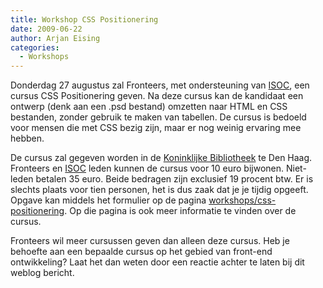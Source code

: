 ```yaml
---
title: Workshop CSS Positionering
date: 2009-06-22
author: Arjan Eising
categories: 
  - Workshops
---
```

Donderdag 27 augustus zal Fronteers, met ondersteuning van [ISOC](http://isoc.nl/), een cursus CSS Positionering geven. Na deze cursus kan de kandidaat een ontwerp (denk aan een .psd bestand) omzetten naar HTML en CSS bestanden, zonder gebruik te maken van tabellen. De cursus is bedoeld voor mensen die met CSS bezig zijn, maar er nog weinig ervaring mee hebben.

De cursus zal gegeven worden in de [Koninklijke Bibliotheek](http://www.kb.nl/) te Den Haag. Fronteers en [ISOC](http://isoc.nl/) leden kunnen de cursus voor 10 euro bijwonen. Niet-leden betalen 35 euro. Beide bedragen zijn exclusief 19 procent btw. Er is slechts plaats voor tien personen, het is dus zaak dat je je tijdig opgeeft. Opgave kan middels het formulier op de pagina [workshops/css-positionering](/workshops/css-positionering). Op die pagina is ook meer informatie te vinden over de cursus.

Fronteers wil meer cursussen geven dan alleen deze cursus. Heb je behoefte aan een bepaalde cursus op het gebied van front-end ontwikkeling? Laat het dan weten door een reactie achter te laten bij dit weblog bericht.
